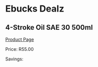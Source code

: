 
# Ebucks Dealz
## 4-Stroke Oil SAE 30 500ml
[Product Page](https://www.ebucks.com/web/shop/productSelected.do?prodId=1200605165&catId=370101825)

Price: R55.00

Savings: 


	